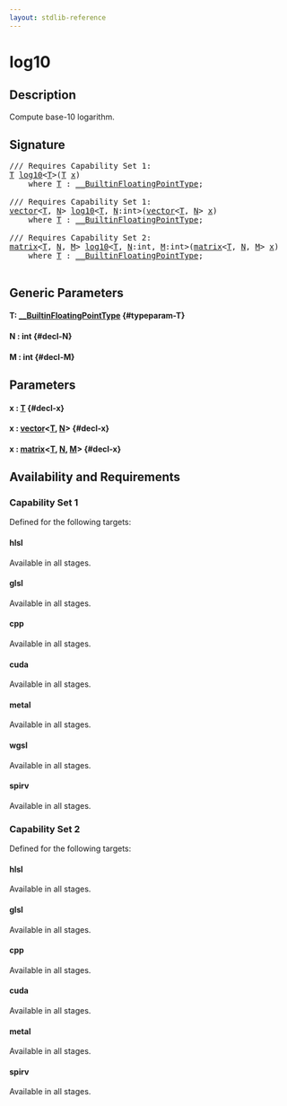 ```yaml
---
layout: stdlib-reference
---
```


# log10

## Description

Compute base-10 logarithm.




## Signature 

<pre>
/// Requires Capability Set 1:
<a href="/stdlib-reference/global-decls/log10#typeparam-T" class="code_type">T</a> <a href="/stdlib-reference/global-decls/log10">log10</a>&lt;<a href="/stdlib-reference/global-decls/log10#typeparam-T" class="code_type">T</a>&gt;(<a href="/stdlib-reference/global-decls/log10#typeparam-T" class="code_type">T</a> <a href="/stdlib-reference/global-decls/log10#decl-x" class="code_param">x</a>)
    <span class='code_keyword'>where</span> <a href="/stdlib-reference/global-decls/log10#typeparam-T" class="code_type">T</a> : <a href="/stdlib-reference/interfaces/0_builtinfloatingpointtype-029hm/index" class="code_type">__BuiltinFloatingPointType</a>;

/// Requires Capability Set 1:
<a href="/stdlib-reference/types/vector/index" class="code_type">vector</a>&lt;<a href="/stdlib-reference/global-decls/log10#typeparam-T" class="code_type">T</a>, <a href="/stdlib-reference/global-decls/log10#decl-N" class="code_var">N</a>&gt; <a href="/stdlib-reference/global-decls/log10">log10</a>&lt;<a href="/stdlib-reference/global-decls/log10#typeparam-T" class="code_type">T</a>, <a href="/stdlib-reference/global-decls/log10#decl-N" class="code_var">N</a>:<span class="code_keyword">int</span>&gt;(<a href="/stdlib-reference/types/vector/index" class="code_type">vector</a>&lt;<a href="/stdlib-reference/global-decls/log10#typeparam-T" class="code_type">T</a>, <a href="/stdlib-reference/global-decls/log10#decl-N" class="code_var">N</a>&gt; <a href="/stdlib-reference/global-decls/log10#decl-x" class="code_param">x</a>)
    <span class='code_keyword'>where</span> <a href="/stdlib-reference/global-decls/log10#typeparam-T" class="code_type">T</a> : <a href="/stdlib-reference/interfaces/0_builtinfloatingpointtype-029hm/index" class="code_type">__BuiltinFloatingPointType</a>;

/// Requires Capability Set 2:
<a href="/stdlib-reference/types/matrix/index" class="code_type">matrix</a>&lt;<a href="/stdlib-reference/global-decls/log10#typeparam-T" class="code_type">T</a>, <a href="/stdlib-reference/global-decls/log10#decl-N" class="code_var">N</a>, <a href="/stdlib-reference/global-decls/log10#decl-M" class="code_var">M</a>&gt; <a href="/stdlib-reference/global-decls/log10">log10</a>&lt;<a href="/stdlib-reference/global-decls/log10#typeparam-T" class="code_type">T</a>, <a href="/stdlib-reference/global-decls/log10#decl-N" class="code_var">N</a>:<span class="code_keyword">int</span>, <a href="/stdlib-reference/global-decls/log10#decl-M" class="code_var">M</a>:<span class="code_keyword">int</span>&gt;(<a href="/stdlib-reference/types/matrix/index" class="code_type">matrix</a>&lt;<a href="/stdlib-reference/global-decls/log10#typeparam-T" class="code_type">T</a>, <a href="/stdlib-reference/global-decls/log10#decl-N" class="code_var">N</a>, <a href="/stdlib-reference/global-decls/log10#decl-M" class="code_var">M</a>&gt; <a href="/stdlib-reference/global-decls/log10#decl-x" class="code_param">x</a>)
    <span class='code_keyword'>where</span> <a href="/stdlib-reference/global-decls/log10#typeparam-T" class="code_type">T</a> : <a href="/stdlib-reference/interfaces/0_builtinfloatingpointtype-029hm/index" class="code_type">__BuiltinFloatingPointType</a>;

</pre>

## Generic Parameters

#### T: [\_\_BuiltinFloatingPointType](/stdlib-reference/interfaces/0_builtinfloatingpointtype-029hm/index) {#typeparam-T}
#### N  : int {#decl-N}
#### M  : int {#decl-M}

## Parameters

#### x  : [T](/stdlib-reference/global-decls/log10#typeparam-T) {#decl-x}
#### x  : [vector](/stdlib-reference/types/vector/index)\<[T](/stdlib-reference/types/vector/index#typeparam-T), [N](/stdlib-reference/types/vector/index#decl-N)\> {#decl-x}
#### x  : [matrix](/stdlib-reference/types/matrix/index)\<[T](/stdlib-reference/types/matrix/t-0), [N](/stdlib-reference/types/matrix/index#decl-N), [M](/stdlib-reference/types/matrix/index#decl-M)\> {#decl-x}

## Availability and Requirements

### Capability Set 1

Defined for the following targets:

#### hlsl
Available in all stages.

#### glsl
Available in all stages.

#### cpp
Available in all stages.

#### cuda
Available in all stages.

#### metal
Available in all stages.

#### wgsl
Available in all stages.

#### spirv
Available in all stages.


### Capability Set 2

Defined for the following targets:

#### hlsl
Available in all stages.

#### glsl
Available in all stages.

#### cpp
Available in all stages.

#### cuda
Available in all stages.

#### metal
Available in all stages.

#### spirv
Available in all stages.



